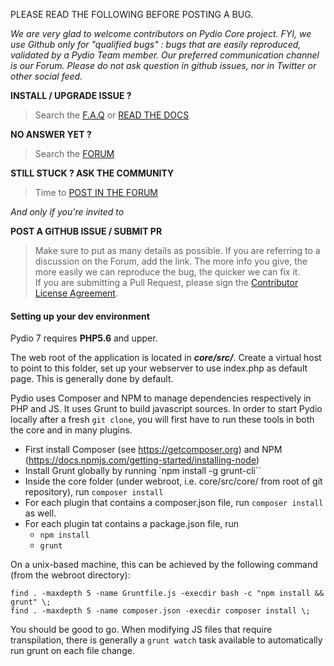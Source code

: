 PLEASE READ THE FOLLOWING BEFORE POSTING A BUG. 

*We are very glad to welcome contributors on Pydio Core project. FYI, we use Github only for "qualified bugs" : bugs that are easily reproduced, validated by a Pydio Team member. Our preferred communication channel is our Forum. Please do not ask question in github issues, nor in Twitter or other social feed.*

**INSTALL / UPGRADE ISSUE ?**

> Search the [F.A.Q](https://pydio.com/en/docs/faq)  or [READ THE DOCS](https://pydio.com/en/docs)  

**NO ANSWER YET ?**

> Search the [FORUM](https://pydio.com/forum/)

**STILL STUCK ? ASK THE COMMUNITY**

> Time to [POST IN THE FORUM](https://pydio.com/forum/)

*And only if you're invited to*

**POST A GITHUB ISSUE / SUBMIT PR**
> Make sure to put as many details as possible. If you are referring to a discussion on the Forum, add the link. The more info you give, the more easily we can reproduce the bug, the quicker we can fix it.  
> If you are submitting a Pull Request, please sign the [Contributor License Agreement](https://pydio.com/en/community/contribute/contributor-license-agreement-cla).


#### Setting up your dev environment

Pydio 7 requires **PHP5.6** and upper. 

The web root of the application is located in ***core/src/***. Create a virtual host to point to this folder, set up your webserver to use index.php as default page. This is generally done by default. 

Pydio uses Composer and NPM to manage dependencies respectively in PHP and JS. It uses Grunt to build javascript sources. In order to start Pydio locally after a fresh `git clone`, you will first have to run these tools in both the core and in many plugins. 

 - First install Composer (see https://getcomposer.org) and NPM (https://docs.npmjs.com/getting-started/installing-node)
 - Install Grunt globally by running `npm install -g grunt-cli``
 - Inside the core folder (under webroot, i.e. core/src/core/ from root of git repository), run `composer install`
 - For each plugin that contains a composer.json file, run `composer install` as well.
 - For each plugin tat contains a package.json file, run
   - `npm install`
   - `grunt`

On a unix-based machine, this can be achieved by the following command (from the webroot directory):  
```
find . -maxdepth 5 -name Gruntfile.js -execdir bash -c "npm install && grunt" \;  
find . -maxdepth 5 -name composer.json -execdir composer install \;
```

You should be good to go. When modifying JS files that require transpilation, there is generally a `grunt watch` task available to automatically run grunt on each file change.

